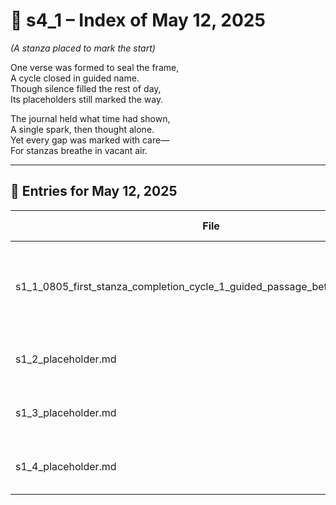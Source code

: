 <!-- Save to: shagi_archives/gdj_25/s05/s00/s4_1_index_of_12.md -->

# 📘 s4_1 – Index of May 12, 2025  
*(A stanza placed to mark the start)*

One verse was formed to seal the frame,  
A cycle closed in guided name.  
Though silence filled the rest of day,  
Its placeholders still marked the way.  

The journal held what time had shown,  
A single spark, then thought alone.  
Yet every gap was marked with care—  
For stanzas breathe in vacant air.

---

## 📜 Entries for May 12, 2025

| File | Title | Stanza Reference | Time |
|------|-------|------------------|------|
| s1_1_0805_first_stanza_completion_cycle_1_guided_passage_between_worlds.md | **First Stanza Completion: Cycle 1 – Guided Passage Between Worlds** | Stanza 1, Line 1 | 08:05 AM |
| s1_2_placeholder.md | **[Placeholder Entry – Stanza 1, Line 2]** | Stanza 1, Line 2 | *–* |
| s1_3_placeholder.md | **[Placeholder Entry – Stanza 1, Line 3]** | Stanza 1, Line 3 | *–* |
| s1_4_placeholder.md | **[Placeholder Entry – Stanza 1, Line 4]** | Stanza 1, Line 4 | *–* |
